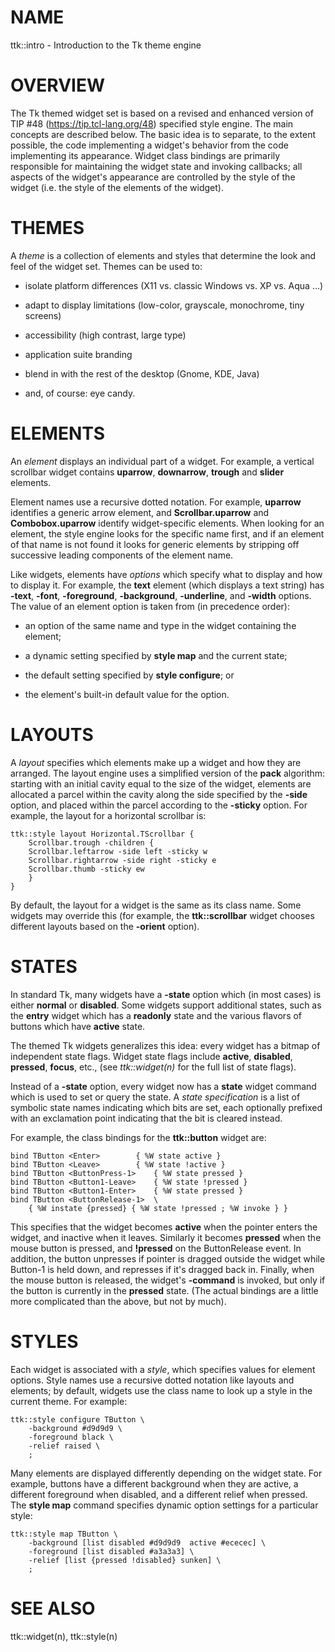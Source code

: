 # NAME

ttk::intro - Introduction to the Tk theme engine

# OVERVIEW

The Tk themed widget set is based on a revised and enhanced version of
TIP #48 (https://tip.tcl-lang.org/48) specified style engine. The main
concepts are described below. The basic idea is to separate, to the
extent possible, the code implementing a widget\'s behavior from the
code implementing its appearance. Widget class bindings are primarily
responsible for maintaining the widget state and invoking callbacks; all
aspects of the widget\'s appearance are controlled by the style of the
widget (i.e. the style of the elements of the widget).

# THEMES

A *theme* is a collection of elements and styles that determine the look
and feel of the widget set. Themes can be used to:

-   isolate platform differences (X11 vs. classic Windows vs. XP vs.
    Aqua \...)

-   adapt to display limitations (low-color, grayscale, monochrome, tiny
    screens)

-   accessibility (high contrast, large type)

-   application suite branding

-   blend in with the rest of the desktop (Gnome, KDE, Java)

-   and, of course: eye candy.

# ELEMENTS

An *element* displays an individual part of a widget. For example, a
vertical scrollbar widget contains **uparrow**, **downarrow**,
**trough** and **slider** elements.

Element names use a recursive dotted notation. For example, **uparrow**
identifies a generic arrow element, and **Scrollbar.uparrow** and
**Combobox.uparrow** identify widget-specific elements. When looking for
an element, the style engine looks for the specific name first, and if
an element of that name is not found it looks for generic elements by
stripping off successive leading components of the element name.

Like widgets, elements have *options* which specify what to display and
how to display it. For example, the **text** element (which displays a
text string) has **-text**, **-font**, **-foreground**, **-background**,
**-underline**, and **-width** options. The value of an element option
is taken from (in precedence order):

-   an option of the same name and type in the widget containing the
    element;

-   a dynamic setting specified by **style map** and the current state;

-   the default setting specified by **style configure**; or

-   the element\'s built-in default value for the option.

# LAYOUTS

A *layout* specifies which elements make up a widget and how they are
arranged. The layout engine uses a simplified version of the **pack**
algorithm: starting with an initial cavity equal to the size of the
widget, elements are allocated a parcel within the cavity along the side
specified by the **-side** option, and placed within the parcel
according to the **-sticky** option. For example, the layout for a
horizontal scrollbar is:

    ttk::style layout Horizontal.TScrollbar {
        Scrollbar.trough -children {
    	Scrollbar.leftarrow -side left -sticky w
    	Scrollbar.rightarrow -side right -sticky e
    	Scrollbar.thumb -sticky ew
        }
    }

By default, the layout for a widget is the same as its class name. Some
widgets may override this (for example, the **ttk::scrollbar** widget
chooses different layouts based on the **-orient** option).

# STATES

In standard Tk, many widgets have a **-state** option which (in most
cases) is either **normal** or **disabled**. Some widgets support
additional states, such as the **entry** widget which has a **readonly**
state and the various flavors of buttons which have **active** state.

The themed Tk widgets generalizes this idea: every widget has a bitmap
of independent state flags. Widget state flags include **active**,
**disabled**, **pressed**, **focus**, etc., (see *ttk::widget(n)* for
the full list of state flags).

Instead of a **-state** option, every widget now has a **state** widget
command which is used to set or query the state. A *state specification*
is a list of symbolic state names indicating which bits are set, each
optionally prefixed with an exclamation point indicating that the bit is
cleared instead.

For example, the class bindings for the **ttk::button** widget are:

    bind TButton <Enter>		{ %W state active }
    bind TButton <Leave>		{ %W state !active }
    bind TButton <ButtonPress-1>	{ %W state pressed }
    bind TButton <Button1-Leave>	{ %W state !pressed }
    bind TButton <Button1-Enter>	{ %W state pressed }
    bind TButton <ButtonRelease-1>	\
        { %W instate {pressed} { %W state !pressed ; %W invoke } }

This specifies that the widget becomes **active** when the pointer
enters the widget, and inactive when it leaves. Similarly it becomes
**pressed** when the mouse button is pressed, and **!pressed** on the
ButtonRelease event. In addition, the button unpresses if pointer is
dragged outside the widget while Button-1 is held down, and represses if
it\'s dragged back in. Finally, when the mouse button is released, the
widget\'s **-command** is invoked, but only if the button is currently
in the **pressed** state. (The actual bindings are a little more
complicated than the above, but not by much).

# STYLES

Each widget is associated with a *style*, which specifies values for
element options. Style names use a recursive dotted notation like
layouts and elements; by default, widgets use the class name to look up
a style in the current theme. For example:

    ttk::style configure TButton \
    	-background #d9d9d9 \
    	-foreground black \
    	-relief raised \
    	;

Many elements are displayed differently depending on the widget state.
For example, buttons have a different background when they are active, a
different foreground when disabled, and a different relief when pressed.
The **style map** command specifies dynamic option settings for a
particular style:

    ttk::style map TButton \
    	-background [list disabled #d9d9d9  active #ececec] \
    	-foreground [list disabled #a3a3a3] \
    	-relief [list {pressed !disabled} sunken] \
    	;

# SEE ALSO

ttk::widget(n), ttk::style(n)

<!---
Copyright (c) 2004 Joe Englis
-->

